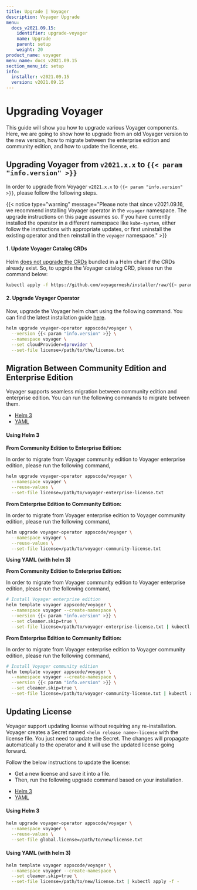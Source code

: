 ```yaml
---
title: Upgrade | Voyager
description: Voyager Upgrade
menu:
  docs_v2021.09.15:
    identifier: upgrade-voyager
    name: Upgrade
    parent: setup
    weight: 20
product_name: voyager
menu_name: docs_v2021.09.15
section_menu_id: setup
info:
  installer: v2021.09.15
  version: v2021.09.15
---
```


# Upgrading Voyager

This guide will show you how to upgrade various Voyager components. Here, we are going to show how to upgrade from an old Voyager version to the new version, how to migrate between the enterprise edition and community edition, and how to update the license, etc.

## Upgrading Voyager from `v2021.x.x` to `{{< param "info.version" >}}`

In order to upgrade from Voyager `v2021.x.x` to `{{< param "info.version" >}}`, please follow the following steps.

{{< notice type="warning" message="Please note that since v2021.09.16, we recommend installing Voyager operator in the `voyager` namespace. The upgrade instructions on this page assumes so. If you have currently installed the operator in a different namespace like `kube-system`, either follow the instructions with appropriate updates, or first uninstall the existing operator and then reinstall in the `voyager` namespace." >}}

#### 1. Update Voyager Catalog CRDs

Helm [does not upgrade the CRDs](https://github.com/helm/helm/issues/6581) bundled in a Helm chart if the CRDs already exist. So, to upgrde the Voyager catalog CRD, please run the command below:

```bash
kubectl apply -f https://github.com/voyagermesh/installer/raw/{{< param "info.version" >}}/crds/voyager-crds.yaml
```

#### 2. Upgrade Voyager Operator

Now, upgrade the Voyager helm chart using the following command. You can find the latest installation guide [here](/docs/v2021.09.15/setup/README).

```bash
helm upgrade voyager-operator appscode/voyager \
  --version {{< param "info.version" >}} \
  --namespace voyager \
  --set cloudProvider=$provider \
  --set-file license=/path/to/the/license.txt
```

## Migration Between Community Edition and Enterprise Edition

Voyager supports seamless migration between community edition and enterprise edition. You can run the following commands to migrate between them.

<ul class="nav nav-tabs" id="migrationTab" role="tablist">
  <li class="nav-item">
    <a class="nav-link active" id="mgr-helm3-tab" data-toggle="tab" href="#mgr-helm3" role="tab" aria-controls="mgr-helm3" aria-selected="true">Helm 3</a>
  </li>
  <li class="nav-item">
    <a class="nav-link" id="mgr-yaml-tab" data-toggle="tab" href="#mgr-yaml" role="tab" aria-controls="mgr-yaml" aria-selected="false">YAML</a>
  </li>
</ul>
<div class="tab-content" id="migrationTabContent">
  <div class="tab-pane fade show active" id="mgr-helm3" role="tabpanel" aria-labelledby="mgr-helm3">

#### Using Helm 3

**From Community Edition to Enterprise Edition:**

In order to migrate from Voyager community edition to Voyager enterprise edition, please run the following command,

```bash
helm upgrade voyager-operator appscode/voyager \
  --namespace voyager \
  --reuse-values \
  --set-file license=/path/to/voyager-enterprise-license.txt
```

**From Enterprise Edition to Community Edition:**

In order to migrate from Voyager enterprise edition to Voyager community edition, please run the following command,

```bash
helm upgrade voyager-operator appscode/voyager \
  --namespace voyager \
  --reuse-values \
  --set-file license=/path/to/voyager-community-license.txt
```

</div>
<div class="tab-pane fade" id="mgr-yaml" role="tabpanel" aria-labelledby="mgr-yaml">

**Using YAML (with helm 3)**

**From Community Edition to Enterprise Edition:**

In order to migrate from Voyager community edition to Voyager enterprise edition, please run the following command,

```bash
# Install Voyager enterprise edition
helm template voyager appscode/voyager \
  --namespace voyager --create-namespace \
  --version {{< param "info.version" >}} \
  --set cleaner.skip=true \
  --set-file license=/path/to/voyager-enterprise-license.txt | kubectl apply -f -
```

**From Enterprise Edition to Community Edition:**

In order to migrate from Voyager enterprise edition to Voyager community edition, please run the following command,

```bash
# Install Voyager community edition
helm template voyager appscode/voyager \
  --namespace voyager --create-namespace \
  --version {{< param "info.version" >}} \
  --set cleaner.skip=true \
  --set-file license=/path/to/voyager-community-license.txt | kubectl apply -f -
```

</div>
</div>

## Updating License

Voyager support updating license without requiring any re-installation. Voyager creates a Secret named `<helm release name>-license` with the license file. You just need to update the Secret. The changes will propagate automatically to the operator and it will use the updated license going forward.

Follow the below instructions to update the license:

- Get a new license and save it into a file.
- Then, run the following upgrade command based on your installation.

<ul class="nav nav-tabs" id="luTabs" role="tablist">
  <li class="nav-item">
    <a class="nav-link active" id="lu-helm3-tab" data-toggle="tab" href="#lu-helm3" role="tab" aria-controls="lu-helm3" aria-selected="true">Helm 3</a>
  </li>
  <li class="nav-item">
    <a class="nav-link" id="lu-yaml-tab" data-toggle="tab" href="#lu-yaml" role="tab" aria-controls="lu-yaml" aria-selected="false">YAML</a>
  </li>
</ul>
<div class="tab-content" id="luTabContent">
  <div class="tab-pane fade show active" id="lu-helm3" role="tabpanel" aria-labelledby="lu-helm3">

#### Using Helm 3

```bash
helm upgrade voyager-operator appscode/voyager \
  --namespace voyager \
  --reuse-values \
  --set-file global.license=/path/to/new/license.txt
```

</div>
<div class="tab-pane fade" id="lu-yaml" role="tabpanel" aria-labelledby="lu-yaml">

#### Using YAML (with helm 3)

```bash
helm template voyager appscode/voyager \
  --namespace voyager --create-namespace \
  --set cleaner.skip=true \
  --set-file license=/path/to/new/license.txt | kubectl apply -f -
```

</div>
</div>
